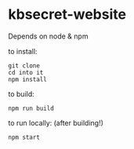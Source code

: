 # kbsecret-website

Depends on node & npm

to install:

```
git clone
cd into it
npm install
```

to build:

```
npm run build
```

to run locally: (after building!)

```
npm start
```
